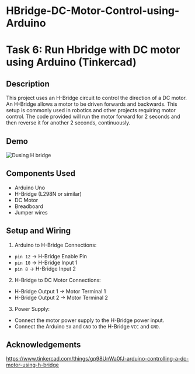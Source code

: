 # HBridge-DC-Motor-Control-using-Arduino

# Task 6: Run Hbridge with DC motor using Arduino (Tinkercad) 

## Description

This project uses an H-Bridge circuit to control the direction of a DC motor. An H-Bridge allows a motor to be driven forwards and backwards. This setup is commonly used in robotics and other projects requiring motor control. The code provided will run the motor forward for 2 seconds and then reverse it for another 2 seconds, continuously.

## Demo

![Dusing H bridge ](https://github.com/user-attachments/assets/fb6808e4-61a3-49b1-a150-ec86eb7b3e7c)

## Components Used

* Arduino Uno
* H-Bridge (L298N or similar)
* DC Motor
* Breadboard
* Jumper wires

## Setup and Wiring

1. Arduino to H-Bridge Connections:
* `pin 12` -> H-Bridge Enable Pin
* `pin 10` -> H-Bridge Input 1
* `pin 8` -> H-Bridge Input 2

2. H-Bridge to DC Motor Connections:
* H-Bridge Output 1 -> Motor Terminal 1
* H-Bridge Output 2 -> Motor Terminal 2

3. Power Supply:
* Connect the motor power supply to the H-Bridge power input.
* Connect the Arduino `5V` and `GND` to the H-Bridge `VCC` and `GND`.

## Acknowledgements
https://www.tinkercad.com/things/gp98UnWa0fJ-arduino-controlling-a-dc-motor-using-h-bridge
